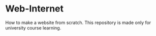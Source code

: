 # Web-Internet
How to make a website from scratch.
This repository is made only for university course learning.
